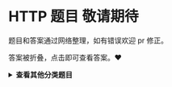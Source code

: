 
# HTTP 题目  敬请期待

题目和答案通过网络整理，如有错误欢迎 pr 修正。

答案被折叠，点击即可查看答案。:heart:


<details><summary><b> 查看其他分类题目</b></summary>
<p>

 * [JS](../README.md)
 * [CSS](../css/README.md)

</p>
</details>
